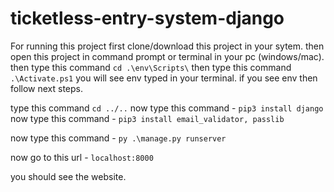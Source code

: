 # ticketless-entry-system-django

For running this project first clone/download this project in your sytem.
then open this project in command prompt or terminal in your pc (windows/mac).
then type this command `cd .\env\Scripts\`
then type this command `.\Activate.ps1`
you will see env typed in your terminal.
if you see env then follow next steps.

type this command `cd ../..`
now type this command - `pip3 install django`
now type this command - `pip3 install email_validator, passlib`

now type this command - `py .\manage.py runserver`

now go to this url - `localhost:8000`

you should see the website.
